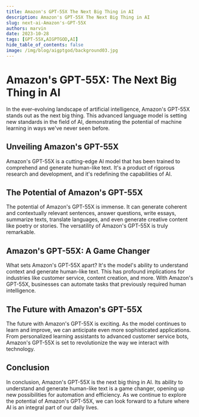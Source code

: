```yaml
---
title: Amazon's GPT-55X The Next Big Thing in AI
description: Amazon's GPT-55X The Next Big Thing in AI
slug: next-ai-Amazon's-GPT-55X
authors: marvin
date: 2023-10-28
tags: [GPT-55X,AIGPTGOD,AI]
hide_table_of_contents: false
image: /img/blog/aigptgod/background03.jpg
---
```


# Amazon's GPT-55X: The Next Big Thing in AI


In the ever-evolving landscape of artificial intelligence, Amazon's GPT-55X stands out as the next big thing. This advanced language model is setting new standards in the field of AI, demonstrating the potential of machine learning in ways we've never seen before.

## Unveiling Amazon's GPT-55X

Amazon's GPT-55X is a cutting-edge AI model that has been trained to comprehend and generate human-like text. It's a product of rigorous research and development, and it's redefining the capabilities of AI.

## The Potential of Amazon's GPT-55X

The potential of Amazon's GPT-55X is immense. It can generate coherent and contextually relevant sentences, answer questions, write essays, summarize texts, translate languages, and even generate creative content like poetry or stories. The versatility of Amazon's GPT-55X is truly remarkable.

## Amazon's GPT-55X: A Game Changer

What sets Amazon's GPT-55X apart? It's the model's ability to understand context and generate human-like text. This has profound implications for industries like customer service, content creation, and more. With Amazon's GPT-55X, businesses can automate tasks that previously required human intelligence.

## The Future with Amazon's GPT-55X

The future with Amazon's GPT-55X is exciting. As the model continues to learn and improve, we can anticipate even more sophisticated applications. From personalized learning assistants to advanced customer service bots, Amazon's GPT-55X is set to revolutionize the way we interact with technology.

## Conclusion

In conclusion, Amazon's GPT-55X is the next big thing in AI. Its ability to understand and generate human-like text is a game changer, opening up new possibilities for automation and efficiency. As we continue to explore the potential of Amazon's GPT-55X, we can look forward to a future where AI is an integral part of our daily lives.